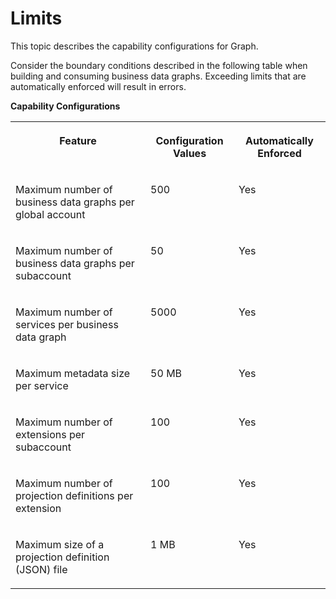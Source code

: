 <!-- loioa61f1ce25da7408a82d2e0adcf2f8562 -->

# Limits

This topic describes the capability configurations for Graph.

Consider the boundary conditions described in the following table when building and consuming business data graphs. Exceeding limits that are automatically enforced will result in errors.

**Capability Configurations**


<table>
<tr>
<th valign="top">

Feature

</th>
<th valign="top">

Configuration Values

</th>
<th valign="top">

Automatically Enforced

</th>
</tr>
<tr>
<td valign="top">

Maximum number of business data graphs per global account

</td>
<td valign="top">

500

</td>
<td valign="top">

Yes

</td>
</tr>
<tr>
<td valign="top">

Maximum number of business data graphs per subaccount

</td>
<td valign="top">

50

</td>
<td valign="top">

Yes

</td>
</tr>
<tr>
<td valign="top">

Maximum number of services per business data graph

</td>
<td valign="top">

5000

</td>
<td valign="top">

Yes

</td>
</tr>
<tr>
<td valign="top">

Maximum metadata size per service

</td>
<td valign="top">

50 MB

</td>
<td valign="top">

Yes

</td>
</tr>
<tr>
<td valign="top">

Maximum number of extensions per subaccount

</td>
<td valign="top">

100

</td>
<td valign="top">

Yes

</td>
</tr>
<tr>
<td valign="top">

Maximum number of projection definitions per extension

</td>
<td valign="top">

100

</td>
<td valign="top">

Yes

</td>
</tr>
<tr>
<td valign="top">

Maximum size of a projection definition \(JSON\) file

</td>
<td valign="top">

1 MB

</td>
<td valign="top">

Yes

</td>
</tr>
</table>

